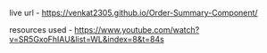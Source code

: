live url - https://venkat2305.github.io/Order-Summary-Component/

resources used - https://www.youtube.com/watch?v=SR5GxoFhIAU&list=WL&index=8&t=84s